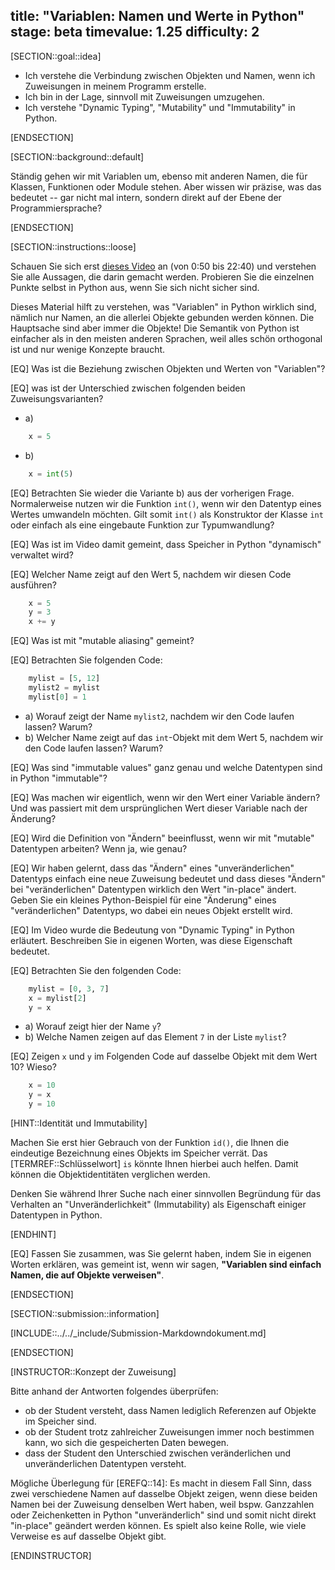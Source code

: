 title: "Variablen: Namen und Werte in Python"
stage: beta
timevalue: 1.25
difficulty: 2
---

[SECTION::goal::idea]

- Ich verstehe die Verbindung zwischen Objekten und Namen,
  wenn ich Zuweisungen in meinem Programm erstelle.
- Ich bin in der Lage, sinnvoll mit Zuweisungen umzugehen. 
- Ich verstehe "Dynamic Typing", "Mutability" und "Immutability" in Python.

[ENDSECTION]

[SECTION::background::default]

Ständig gehen wir mit Variablen um,
ebenso mit anderen Namen, die für Klassen, Funktionen oder Module stehen.
Aber wissen wir präzise, was das bedeutet -- gar nicht mal intern, sondern direkt
auf der Ebene der Programmiersprache?

[ENDSECTION]

[SECTION::instructions::loose]

Schauen Sie sich erst [dieses Video](https://www.youtube.com/watch?v=_AEJHKGk9ns) an (von 0:50 bis 22:40) und verstehen Sie alle 
Aussagen, die darin gemacht werden.
Probieren Sie die einzelnen Punkte selbst in Python aus, wenn Sie sich nicht sicher sind.

Dieses Material hilft zu verstehen, was "Variablen" in Python wirklich sind, 
nämlich nur Namen, an die allerlei Objekte gebunden werden können.
Die Hauptsache sind aber immer die Objekte!
Die Semantik von Python ist einfacher als in den meisten anderen Sprachen,
weil alles schön orthogonal ist und nur wenige Konzepte braucht.

[EQ] Was ist die Beziehung zwischen Objekten und Werten von "Variablen"? 

[EQ] was ist der Unterschied zwischen folgenden beiden Zuweisungsvarianten?

- a)
```python
    x = 5
```
- b)
```python
    x = int(5)
```

[EQ] Betrachten Sie wieder die Variante b) aus der vorherigen Frage.
Normalerweise nutzen wir die Funktion `int()`, wenn wir den Datentyp eines Wertes umwandeln möchten.
Gilt somit `int()` als Konstruktor der Klasse `int` oder
einfach als eine eingebaute Funktion zur Typumwandlung?

[EQ] Was ist im Video damit gemeint, dass Speicher in Python "dynamisch" verwaltet wird?

[EQ] Welcher Name zeigt auf den Wert 5, nachdem wir diesen Code ausführen?

```python
    x = 5
    y = 3
    x += y
```

[EQ] Was ist mit "mutable aliasing" gemeint?

[EQ] Betrachten Sie folgenden Code:

```python
    mylist = [5, 12]
    mylist2 = mylist
    mylist[0] = 1
```
- a) Worauf zeigt der Name `mylist2`, nachdem wir den Code laufen lassen? Warum?
- b) Welcher Name zeigt auf das `int`-Objekt mit dem Wert 5, nachdem wir den Code laufen lassen?
  Warum?

[EQ] Was sind "immutable values" ganz genau und welche Datentypen sind in Python "immutable"?

[EQ] Was machen wir eigentlich, wenn wir den Wert einer Variable ändern?
Und was passiert mit dem ursprünglichen Wert dieser Variable nach der Änderung?

[EQ] Wird die Definition von "Ändern" beeinflusst, wenn wir mit "mutable" Datentypen arbeiten?
Wenn ja, wie genau?

[EQ] Wir haben gelernt,
dass das "Ändern" eines "unveränderlichen" Datentyps einfach eine neue Zuweisung bedeutet und
dass dieses "Ändern" bei "veränderlichen" Datentypen wirklich den Wert "in-place" ändert.
Geben Sie ein kleines Python-Beispiel für eine "Änderung" eines "veränderlichen" Datentyps, 
wo dabei ein neues Objekt erstellt wird. 

[EQ] Im Video wurde die Bedeutung von "Dynamic Typing" in Python erläutert.
Beschreiben Sie in eigenen Worten, was diese Eigenschaft bedeutet.

[EQ] Betrachten Sie den folgenden Code:

```python
    mylist = [0, 3, 7]
    x = mylist[2]
    y = x
```
- a) Worauf zeigt hier der Name `y`?
- b) Welche Namen zeigen auf das Element `7` in der Liste `mylist`?

[EQ] Zeigen `x` und `y` im Folgenden Code auf dasselbe Objekt mit dem Wert 10? Wieso?

```python
    x = 10
    y = x
    y = 10
```
[HINT::Identität und Immutability]

Machen Sie erst hier Gebrauch von der Funktion `id()`, 
die Ihnen die eindeutige Bezeichnung eines Objekts im Speicher verrät. 
Das [TERMREF::Schlüsselwort] `is` könnte Ihnen hierbei auch helfen. 
Damit können die Objektidentitäten verglichen werden.

Denken Sie während Ihrer Suche nach einer sinnvollen Begründung für 
das Verhalten an "Unveränderlichkeit" (Immutability) als Eigenschaft einiger Datentypen in Python. 

[ENDHINT]

[EQ] Fassen Sie zusammen, was Sie gelernt haben, indem Sie in eigenen Worten erklären, 
was gemeint ist, wenn wir sagen, **"Variablen sind einfach Namen, die auf Objekte verweisen"**.

[ENDSECTION]

[SECTION::submission::information]

[INCLUDE::../../_include/Submission-Markdowndokument.md]

[ENDSECTION]

[INSTRUCTOR::Konzept der Zuweisung]

Bitte anhand der Antworten folgendes überprüfen:
- ob der Student versteht, dass Namen lediglich Referenzen auf Objekte im Speicher sind.
- ob der Student trotz zahlreicher Zuweisungen immer noch bestimmen kann,
wo sich die gespeicherten Daten bewegen.
- dass der Student den Unterschied zwischen veränderlichen und unveränderlichen Datentypen versteht.

Mögliche Überlegung für [EREFQ::14]:
Es macht in diesem Fall Sinn, dass zwei verschiedene Namen auf dasselbe Objekt zeigen,
wenn diese beiden Namen bei der Zuweisung denselben Wert haben,
weil bspw. Ganzzahlen oder Zeichenketten in Python "unveränderlich" sind und
somit nicht direkt "in-place" geändert werden können. Es spielt also keine Rolle,
wie viele Verweise es auf dasselbe Objekt gibt.

[ENDINSTRUCTOR]